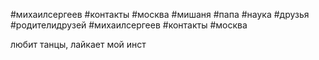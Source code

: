  #михаилсергеев #контакты #москва #мишаня #папа #наука #друзья #родителидрузей #михаилсергеев #контакты #москва

  

любит танцы, лайкает мой инст
